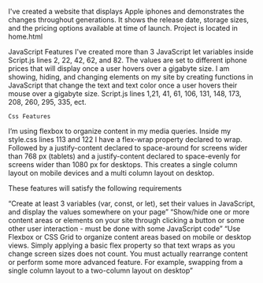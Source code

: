 I've created a website that displays Apple iphones and demonstrates the changes throughout generations. It shows the release date, storage sizes, and the pricing options available at time of launch. Project is located in home.html

JavaScript Features
I've created more than 3 JavaScript let variables inside Script.js lines 2, 22, 42, 62, and 82. The values are set to different iphone prices that will display once a user hovers over a gigabyte size.
I am showing, hiding, and changing elements on my site by creating functions in JavaScript that change the text and text color once a user hovers their mouse over a gigabyte size. Script.js lines 1,21, 41, 61, 106, 131, 148, 173, 208, 260, 295, 335, ect.

    Css Features
I’m using flexbox to organize content in my media queries. Inside my style.css lines 113 and 122 I have a flex-wrap property declared to wrap. Followed by a justify-content declared to space-around for screens wider than 768 px (tablets) and a justify-content declared to space-evenly for screens wider than 1080 px for desktops. This creates a single column layout on mobile devices and a multi column layout on desktop.


These features will satisfy the following requirements

“Create at least 3 variables (var, const, or let), set their values in JavaScript, and display the values somewhere on your page”
“Show/hide one or more content areas or elements on your site through clicking a button or some other user interaction - must be done with some JavaScript code”
“Use Flexbox or CSS Grid to organize content areas based on mobile or desktop views. Simply applying a basic flex property so that text wraps as you change screen sizes does not count. You must actually rearrange content or perform some more advanced feature. For example, swapping from a single column layout to a two-column layout on desktop”
